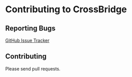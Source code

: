 Contributing to CrossBridge
===========================

Reporting Bugs
--------------

[GitHub Issue Tracker](https://github.com/vpmedia/crossbridge/issues)

Contributing
------------

Please send pull requests.
